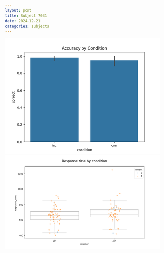 ```yaml
---
layout: post
title: Subject 7031
date: 2024-12-21
categories: subjects
---
```


![](data/7031/run-3/7031_NF_acc.png)
![](data/7031/run-3/7031_NF_rt.png)
